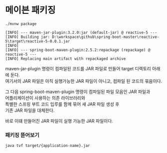 # 메이븐 패키징

```shell
./mvnw package
```

```shell
[INFO] --- maven-jar-plugin:3.2.0:jar (default-jar) @ reactive-5 ---
[INFO] Building jar: D:\workspace\github\spring-boot-master\reactive-5\target\reactive-5-0.0.1.jar
[INFO]
[INFO] --- spring-boot-maven-plugin:2.5.2:repackage (repackage) @ reactive-5 ---
[INFO] Replacing main artifact with repackaged archive
```
maven-jar-plugin 명령이 컴파일된 코드를 JAR 파일로 만들어 target 디렉토리 아래에 둔다.  
여기서의 JAR 파일은 아직 실행가능한 JAR 파일이 아니고, 컴파일 된 코드의 묶음이다.  

그 다음 spring-boot-maven-plugin 명령이 컴파일된 파일 모음인 JAR 파일과  
어플리케이션이 사용하는 의존 라이브러리와  
특별한 스프링 부트 코드 입루를 함께 묶어 새 JAR 파일 생성 후  
기존 JAR 파일을 대체한다.  

바로 이떄 만들어진 JAR 파일이 실행 가능한 JAR 파일이다.

### 패키징 뜯어보기
```shell
java tvf target/{application-name}.jar
```
